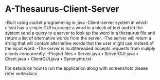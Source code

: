 # A-Thesaurus-Client-Server
-Built using socket programming in java
-Client-server system in which client has a simple GUI to accept a word in a block of text and let the system send a
query to a server to look up the word in a thesaurus file and return a list of alternative words from the server. 
-The server will return a string that will contain alternative words that the user might use instead of the input word.
-The server is multithreaded:accepts requests from muliply clients concurrently.
-Project files
•	Server.java
•	ServerGUI.java
•	Client.java
•	ClientGUI.java
•	Synonyms.txt

For details on how to run the application along with screenshots please refer write.docx
